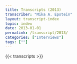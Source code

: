 ```yaml
---
title: Transcripts (2013)
transcriber: "Mika A. Epstein"
layout: transcript-index
topic: index
date: 2013-01-01
permalink: /transcript/2013/
categories: ["Interviews"]
tags: [""]
---
```


{{< transcripts >}}
